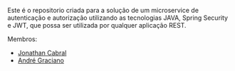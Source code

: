 Este é o repositorio criada para a solução de um microservice de autenticação e autorização utilizando as tecnologias JAVA, Spring Security e JWT, que possa ser utilizada por qualquer aplicação REST.

Membros:
 - [Jonathan Cabral](mailto:dev.jonathancabral@gmail.com)
 - [André Graciano](mailto:dev.jonathancabral@gmail.com)



